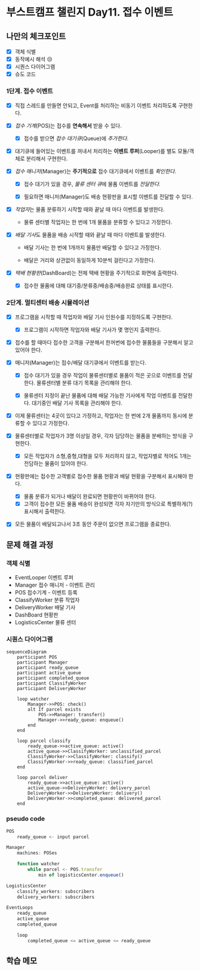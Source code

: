 # 부스트캠프 챌린지 Day11. 접수 이벤트

## 나만의 체크포인트

-   [x] 객체 식별
-   [x] 동작예시 해석 😒
-   [x] 시퀀스 다이어그램
-   [x] 슈도 코드

### 1단계. 접수 이벤트

-   [x] 직접 스레드를 만들면 안되고, Event를 처리하는 비동기 이벤트 처리하도록 구현한다.

-   [x] _접수 기계_(POS)는 접수를 **연속해서** 받을 수 있다.

    -   [x] 접수를 받으면 _접수 대기큐_(Queue)에 _추가한다_.

-   [x] 대기큐에 들어있는 이벤트를 꺼내서 처리하는 **이벤트 루퍼**(Looper)를 별도 모듈/객체로 분리해서 구현한다.

-   [x] _접수 매니저_(Manager)는 **주기적으로** 접수 대기큐에서 이벤트를 _확인한다_.

    -   [x] 접수 대기가 있을 경우, *물류 센터 큐*에 물품 이벤트를 _전달한다_.

    -   [x] 필요하면 매니저(Manager)도 배송 현황판을 표시할 이벤트를 전달할 수 있다.

-   [x] *작업자*는 물품 분류하기 시작할 때와 끝날 때 마다 이벤트를 발생한다.

    -   물류 센터별 작업자는 한 번에 1개 물품을 분류할 수 있다고 가정한다.

-   [x] *배달 기사*도 물품을 배송 시작할 때와 끝날 때 마다 이벤트를 발생한다.

    -   배달 기사는 한 번에 1개까지 물품만 배달할 수 있다고 가정한다.

    -   배달은 거리와 상관없이 동일하게 10분씩 걸린다고 가정한다.

-   [x] _택배 현황판_(DashBoard)는 전체 택배 현황을 주기적으로 화면에 출력한다.

    -   [x] 접수한 물품에 대해 대기중/분류중/배송중/배송완료 상태를 표시한다.

### 2단계. 멀티센터 배송 시뮬레이션

-   [x] 프로그램을 시작할 때 작업자와 배달 기사 인원수를 지정하도록 구현한다.

    -   [x] 프로그램이 시작하면 작업자와 배달 기사가 몇 명인지 출력한다.

-   [x] 접수를 할 때마다 접수한 고객을 구분해서 한꺼번에 접수한 물품들을 구분해서 알고 있어야 한다.

-   [x] 매니저(Manager)는 접수/배달 대기큐에서 이벤트를 받는다.

    -   [x] 접수 대기가 있을 경우 작업이 물류센터별로 물품이 적은 곳으로 이벤트를 전달한다. 물류센터별 분류 대기 목록을 관리해야 한다.

    -   [x] 물류센터 지정이 끝난 물품에 대해 배달 가능한 기사에게 작업 이벤트를 전달한다. 대기중인 배달 기사 목록을 관리해야 한다.

-   [x] 이제 물류센터는 4곳이 있다고 가정하고, 작업자는 한 번에 2개 물품까지 동시에 분류할 수 있다고 가정한다.

-   [x] 물류센터별로 작업자가 3명 이상일 경우, 각자 담당하는 물품을 분배하는 방식을 구현한다.

    -   [x] 모든 작업자가 소형,중형,대형을 모두 처리하지 않고, 작업자별로 적어도 1개는 전담하는 물품이 있어야 한다.

-   [x] 현황판에는 접수한 고객별로 접수한 물품 현황과 배달 현황을 구분해서 표시해야 한다.

    -   [x] 물품 분류가 되거나 배달이 완료되면 현황판이 바뀌어야 한다.
    -   [x] 고객이 접수한 모든 물품 배송이 완성되면 각자 자기만의 방식으로 특별하게(?) 표시해서 출력한다.

-   [x] 모든 물품이 배달되고나서 3초 동안 주문이 없으면 프로그램을 종료한다.

## 문제 해결 과정

### 객체 식별

-   EventLooper 이벤트 루퍼
-   Manager 접수 매니저 - 이벤트 관리
-   POS 접수기계 - 이벤트 등록
-   ClassifyWorker 분류 작업자
-   DeliveryWorker 배달 기사
-   DashBoard 현황판
-   LogisticsCenter 물류 센터

### 시퀀스 다이어그램

```mermaid
sequenceDiagram
    participant POS
    participant Manager
    participant ready_queue
    participant active_queue
    participant completed_queue
    participant ClassifyWorker
    participant DeliveryWorker

    loop watcher
        Manager->>POS: check()
        alt If parcel exists
            POS->>Manager: transfer()
            Manager->>ready_queue: enqueue()
        end
    end

    loop parcel classify
        ready_queue->>active_queue: active()
        active_queue->>ClassifyWorker: unclassified_parcel
        ClassifyWorker->>ClassifyWorker: classify()
        ClassifyWorker->>ready_queue: classified_parcel
    end

    loop parcel deliver
        ready_queue->>active_queue: active()
        active_queue->>DeliveryWorker: delivery_parcel
        DeliveryWorker->>DeliveryWorker: delivery()
        DeliveryWorker->>completed_queue: delivered_parcel
    end
```

### pseudo code

```js
POS
    ready_queue <- input parcel

Manager
    machines: POSes

    function watcher
        while parcel <- POS.transfer
            min of logisticsCenter.enqueue()

LogisticsCenter
    classify_workers: subscribers
    delivery_workers: subscribers

EventLoops
    ready_queue
    active_queue
    completed_queue

    loop
        completed_queue <= active_queue <= ready_queue

```

## 학습 메모
